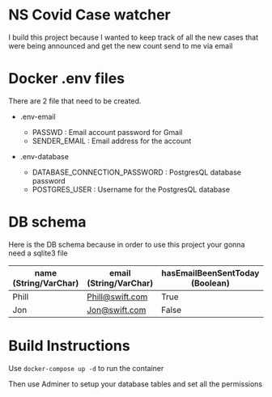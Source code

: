 # NS Covid Case watcher


I build this project because I wanted to keep track of all the new cases that were being announced and get the new count send to me via email


# Docker .env files

There are 2 file that need to be created.

- .env-email
   - PASSWD :
        Email account password for Gmail
   - SENDER_EMAIL :
        Email address for the account

- .env-database
   - DATABASE_CONNECTION_PASSWORD : 
        PostgresQL database password
   - POSTGRES_USER : 
        Username for the PostgresQL database



# DB schema

Here is the DB schema because in order to use this project your gonna need a sqlite3 file

| name (String/VarChar) | email (String/VarChar) | hasEmailBeenSentToday (Boolean) |
| ------ | ------ | ------ |
| Phill | Phill@swift.com | True | 
| Jon | Jon@swift.com | False |


# Build Instructions 

Use `docker-compose up -d` to run the container

Then use Adminer to setup your database tables and set all the permissions 

